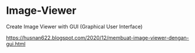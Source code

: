 # Image-Viewer
Create Image Viewer with GUI (Graphical User Interface)

https://husnan622.blogspot.com/2020/12/membuat-image-viewer-dengan-gui.html
